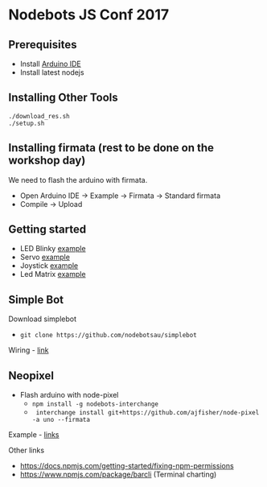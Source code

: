 # Nodebots JS Conf 2017

## Prerequisites

-   Install [Arduino IDE](https://www.arduino.cc/en/Main/Software)
-   Install latest nodejs

## Installing Other Tools

```
./download_res.sh
./setup.sh
```

## Installing firmata (rest to be done on the workshop day)
We need to flash the arduino with firmata.
- Open Arduino IDE -> Example -> Firmata -> Standard firmata
- Compile -> Upload

## Getting started

-   LED Blinky [example](http://johnny-five.io/examples/led-blink/)
-   Servo [example](http://johnny-five.io/examples/servo/)
-   Joystick [example](http://johnny-five.io/examples/joystick/)
-   Led Matrix [example](http://johnny-five.io/examples/led-matrix/)


## Simple Bot

Download simplebot
-   ``` git clone https://github.com/nodebotsau/simplebot ```

Wiring - [link](https://github.com/nodebotsau/simplebot/blob/master/examples/wiring/basic_wiring_bb.png)

## Neopixel
- Flash arduino with node-pixel
    -   ``` npm install -g nodebots-interchange ``` 
    -   ``` interchange install git+https://github.com/ajfisher/node-pixel -a uno --firmata```

Example - [links](https://github.com/ajfisher/node-pixel)

Other links

- https://docs.npmjs.com/getting-started/fixing-npm-permissions
- https://www.npmjs.com/package/barcli (Terminal charting)


